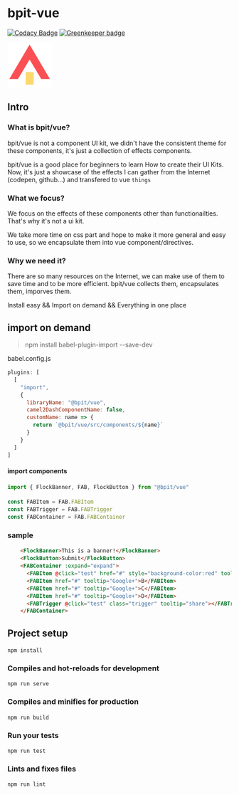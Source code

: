 # bpit-vue

[![Codacy Badge](https://api.codacy.com/project/badge/Grade/ac3d1624c93b435cbfe519aeb0511617)](https://app.codacy.com/app/dreambo8563/bpit-vue?utm_source=github.com&utm_medium=referral&utm_content=dreambo8563/bpit-vue&utm_campaign=Badge_Grade_Dashboard) [![Greenkeeper badge](https://badges.greenkeeper.io/dreambo8563/bpit-vue.svg)](https://greenkeeper.io/)

![](https://raw.githubusercontent.com/dreambo8563/static-assets/master/bpit/100*100.png)

## Intro

### What is bpit/vue?

bpit/vue is not a component UI kit, we didn't have the consistent theme for these components, it's just a collection of effects components.

bpit/vue is a good place for beginners to learn How to create their UI Kits. Now, it's just a showcase of the effects I can gather from the Internet (codepen, github...) and transfered to vue `things`

### What we focus?

We focus on the effects of these components other than functionailties. That's why it's not a ui kit.

We take more time on css part and hope to make it more general and easy to use, so we encapsulate them into vue component/directives.

### Why we need it?

There are so many resources on the Internet, we can make use of them to save time and to be more efficient. bpit/vue collects them, encapsulates them, imporves them.

Install easy && Import on demand && Everything in one place

## import on demand

> npm install babel-plugin-import --save-dev

babel.config.js

```js
plugins: [
  [
    "import",
    {
      libraryName: "@bpit/vue",
      camel2DashComponentName: false,
      customName: name => {
        return `@bpit/vue/src/components/${name}`
      }
    }
  ]
]
```

#### import components

```js
import { FlockBanner, FAB, FlockButton } from "@bpit/vue"

const FABItem = FAB.FABItem
const FABTrigger = FAB.FABTrigger
const FABContainer = FAB.FABContainer
```

### sample

```html
    <FlockBanner>This is a banner!</FlockBanner>
    <FlockButton>Submit</FlockButton>
    <FABContainer :expand="expand">
      <FABItem @click="test" href="#" style="background-color:red" tooltip="Google+">A</FABItem>
      <FABItem href="#" tooltip="Google+">B</FABItem>
      <FABItem href="#" tooltip="Google+">C</FABItem>
      <FABItem href="#" tooltip="Google+">D</FABItem>
      <FABTrigger @click="test" class="trigger" tooltip="share"></FABTrigger>
    </FABContainer>
```

## Project setup

```
npm install
```

### Compiles and hot-reloads for development

```
npm run serve
```

### Compiles and minifies for production

```
npm run build
```

### Run your tests

```
npm run test
```

### Lints and fixes files

```
npm run lint
```
